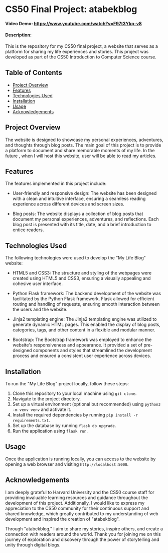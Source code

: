 # CS50 Final Project: atabekblog

#### Video Demo:  <https://www.youtube.com/watch?v=F97t3Ykp-v8>
#### Description:

This is the repository for my CS50 final project, a website that serves as a platform for sharing my life experiences and stories. This project was developed as part of the CS50 Introduction to Computer Science course.

## Table of Contents

- [Project Overview](#project-overview)
- [Features](#features)
- [Technologies Used](#technologies-used)
- [Installation](#installation)
- [Usage](#usage)
- [Acknowledgements](#acknowledgements)

## Project Overview

The website is designed to showcase my personal experiences, adventures, and thoughts through blog posts. The main goal of this project is to provide a platform to document and share memorable moments of my life. In the future , when I will host this website, user will be able to read my articles.

## Features

The features implemented in this project include:

- User-friendly and responsive design: The website has been designed with a clean and intuitive interface, ensuring a seamless reading experience across different devices and screen sizes.

- Blog posts: The website displays a collection of blog posts that document my personal experiences, adventures, and reflections. Each blog post is presented with its title, date, and a brief introduction to entice readers.
## Technologies Used

The following technologies were used to develop the "My Life Blog" website:

- HTML5 and CSS3: The structure and styling of the webpages were created using HTML5 and CSS3, ensuring a visually appealing and cohesive user interface.

- Python Flask framework: The backend development of the website was facilitated by the Python Flask framework. Flask allowed for efficient routing and handling of requests, ensuring smooth interaction between the users and the website.

- Jinja2 templating engine: The Jinja2 templating engine was utilized to generate dynamic HTML pages. This enabled the display of blog posts, categories, tags, and other content in a flexible and modular manner.

- Bootstrap: The Bootstrap framework was employed to enhance the website's responsiveness and appearance. It provided a set of pre-designed components and styles that streamlined the development process and ensured a consistent user experience across devices.

## Installation

To run the "My Life Blog" project locally, follow these steps:

1. Clone this repository to your local machine using `git clone`.
2. Navigate to the project directory.
3. Set up a virtual environment (optional but recommended) using `python3 -m venv venv` and activate it.
4. Install the required dependencies by running `pip install -r requirements.txt`.
5. Set up the database by running `flask db upgrade`.
6. Run the application using `flask run`.

## Usage

Once the application is running locally, you can access to the website by opening a web browser and visiting `http://localhost:5000`.

## Acknowledgements

I am deeply grateful to Harvard University and the CS50 course staff for providing invaluable learning resources and guidance throughout the development of this project. Additionally, I would like to express my appreciation to the CS50 community for their continuous support and shared knowledge, which greatly contributed to my understanding of web development and inspired the creation of "atabekblog".

Through "atabekblog," I aim to share my stories, inspire others, and create a connection with readers around the world. Thank you for joining me on this journey of exploration and discovery through the power of storytelling and unity through digital blogs.